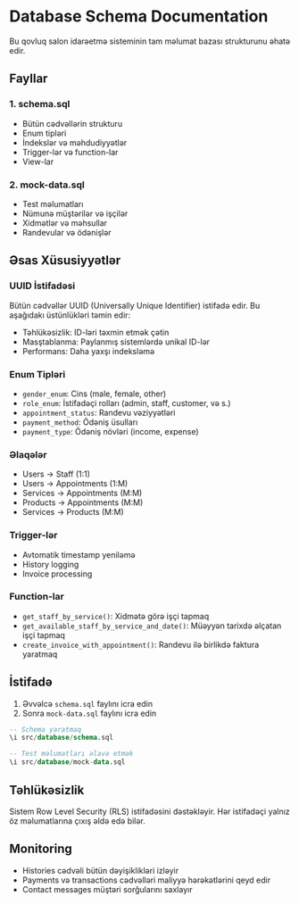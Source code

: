 
# Database Schema Documentation

Bu qovluq salon idarəetmə sisteminin tam məlumat bazası strukturunu əhatə edir.

## Fayllar

### 1. schema.sql
- Bütün cədvəllərin strukturu
- Enum tipləri
- İndekslər və məhdudiyyətlər
- Trigger-lər və function-lar
- View-lar

### 2. mock-data.sql
- Test məlumatları
- Nümunə müştərilər və işçilər
- Xidmətlər və məhsullar
- Randevular və ödənişlər

## Əsas Xüsusiyyətlər

### UUID İstifadəsi
Bütün cədvəllər UUID (Universally Unique Identifier) istifadə edir. Bu aşağıdakı üstünlükləri təmin edir:
- Təhlükəsizlik: ID-ləri təxmin etmək çətin
- Masştablanma: Paylanmış sistemlərdə unikal ID-lər
- Performans: Daha yaxşı indeksləmə

### Enum Tipləri
- `gender_enum`: Cins (male, female, other)
- `role_enum`: İstifadəçi rolları (admin, staff, customer, və s.)
- `appointment_status`: Randevu vəziyyətləri
- `payment_method`: Ödəniş üsulları
- `payment_type`: Ödəniş növləri (income, expense)

### Əlaqələr
- Users -> Staff (1:1)
- Users -> Appointments (1:M)
- Services -> Appointments (M:M)
- Products -> Appointments (M:M)
- Services -> Products (M:M)

### Trigger-lər
- Avtomatik timestamp yeniləmə
- History logging
- Invoice processing

### Function-lar
- `get_staff_by_service()`: Xidmətə görə işçi tapmaq
- `get_available_staff_by_service_and_date()`: Müəyyən tarixdə əlçatan işçi tapmaq
- `create_invoice_with_appointment()`: Randevu ilə birlikdə faktura yaratmaq

## İstifadə

1. Əvvəlcə `schema.sql` faylını icra edin
2. Sonra `mock-data.sql` faylını icra edin

```sql
-- Schema yaratmaq
\i src/database/schema.sql

-- Test məlumatları əlavə etmək
\i src/database/mock-data.sql
```

## Təhlükəsizlik

Sistem Row Level Security (RLS) istifadəsini dəstəkləyir. Hər istifadəçi yalnız öz məlumatlarına çıxış əldə edə bilər.

## Monitoring

- Histories cədvəli bütün dəyişiklikləri izləyir
- Payments və transactions cədvəlləri maliyyə hərəkətlərini qeyd edir
- Contact messages müştəri sorğularını saxlayır
